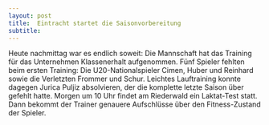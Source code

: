 ```yaml
---
layout: post
title:  Eintracht startet die Saisonvorbereitung
subtitle:  
---
```


Heute nachmittag war es endlich soweit: Die Mannschaft hat das Training für das Unternehmen Klassenerhalt aufgenommen. Fünf Spieler fehlten beim ersten Training: Die U20-Nationalspieler Cimen, Huber und Reinhard sowie die Verletzten Frommer und Schur. Leichtes Lauftraining konnte dagegen Jurica Puljiz absolvieren, der die komplette letzte Saison über gefehlt hatte. Morgen um 10 Uhr findet am Riederwald ein Laktat-Test statt. Dann bekommt der Trainer genauere Aufschlüsse über den Fitness-Zustand der Spieler.


